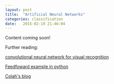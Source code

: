 ```yaml
---
layout: post
title:  "Artificial Neural Networks"
categories: classification
date:   2015-02-19 21:46:04
---
```


Content coming soon!

Further reading:

[convolutional neural network for visual recognition](http://cs231n.github.io/)

[Feedfoward example in python](http://databoys.github.io/Feedforward/)

[Colah's blog](http://colah.github.io/)


